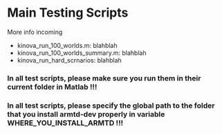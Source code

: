 # Main Testing Scripts

More info incoming

 - kinova_run_100_worlds.m: blahblah
 - kinova_run_100_worlds_summary.m: blahblah
 - kinova_run_hard_scrnarios: blahblah

### In all test scripts, please make sure you run them in their current folder in Matlab !!!

### In all test scripts, please specify the global path to the folder that you install armtd-dev properly in variable WHERE_YOU_INSTALL_ARMTD !!!